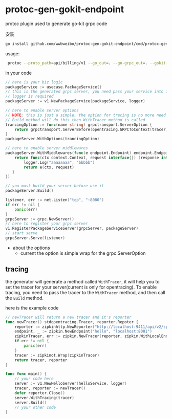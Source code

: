 # protoc-gen-gokit-endpoint

protoc plugin used to generate go-kit grpc code 

安装

```bash
go install github.com/wwbweibo/protoc-gen-gokit-endpoint/cmd/protoc-gen-gokit-endpoint@latest
```

usage:
```bash
 protoc --proto_path=api/billing/v1 --go_out=. --go-grpc_out=. --gokit-endpoint_out=. package_service.proto quota_service.proto   query_service.proto
```

in your code 
```go
// here is your biz logic
packageService := usecase.PackageService{}
// this is the generated grpc server, you need pass your service into it
// logger is required
packageServer := v1.NewPackageService(packageService, logger)

// here to enable server options
// NOTE: this is just a simple, the option for tracing is no more need in future version, 
// Build method will do this then WithTracer method is called
trancingOption := func(name string) grpctransport.ServerOption {
    return grpctransport.ServerBefore(opentracing.GRPCToContext(tracer, name, logger))
}
packageServer.WithOptions(trancingOption)

// here to enable server middlewares
packageServer.WithMiddlewares(func(e endpoint.Endpoint) endpoint.Endpoint {
    return func(ctx context.Context, request interface{}) (response interface{}, err error) {
        logger.Log("aaaaaaaa", "bbbbb")
        return e(ctx, request)
   }
})

// you must build your server before use it
packageServer.Build()

listener, err := net.Listen("tcp", ":8080")
if err != nil {
    panic(err)
}
grpcServer := grpc.NewServer()
// here to register your grpc server
v1.RegisterPackageServiceServer(grpcServer, packageServer)
// start serve
grpcServer.Serve(listener)
```

- about the options
  - current the option is simple wrap for the grpc.ServerOption

## tracing 

the generator will generate a method called `WithTracer`, it will help you to set the tracer for your server(current is only for opentracing).
To enable tracing, you need to pass the tracer to the `WithTracer` method, and then call the `Build` method.

here is the example code
```go
// newTracer will return a new tracer and it's reporter
func newTracer() stdopentracing.Tracer, reporter.Repoter {
    reporter := zipkinhttp.NewReporter("http://localhost:9411/api/v2/spans")
    endpoint, _ := zipkin.NewEndpoint("hello", "localhost:8081")
    zipkinTracer, err := zipkin.NewTracer(reporter, zipkin.WithLocalEndpoint(endpoint))
    if err != nil {
		panic(err)
    }
    tracer := zipkinot.Wrap(zipkinTracer)
    return tracer, reporter
}

func func main() {
    // your code here 
    server := v1.NewHelloServer(helloService, logger)
    tracer, reporter := newTracer()
    defer reporter.Close()
    server.WithTracing(tracer)
    server.Build()
    // your other code
}
```